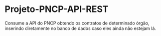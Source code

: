 # Projeto-PNCP-API-REST
Consume a API do PNCP obtendo os contratos de determinado órgão, inserindo diretamente no banco de dados caso eles ainda não estejam lá.
